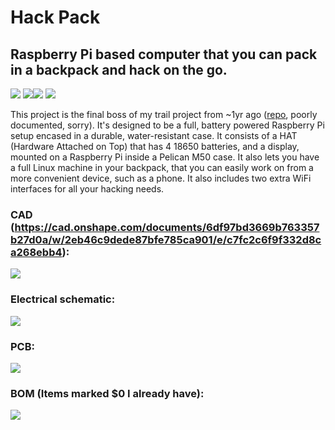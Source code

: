 # Hack Pack
## Raspberry Pi based computer that you can pack in a backpack and hack on the go.
![](images/display2.png)
![](images/20250721_154449.jpg)![](images/20250721_154516.jpg)
![](images/20250721_154458.jpg)

This project is the final boss of my trail project from ~1yr ago ([repo](https://github.com/TheTridentGuy/BlackboxHub), poorly documented, sorry). It's designed to be a full, battery powered Raspberry Pi setup encased in a durable, water-resistant case. It consists of a HAT (Hardware Attached on Top) that has 4 18650 batteries, and a display, mounted on a Raspberry Pi inside a Pelican M50 case. It also lets you have a full Linux machine in your backpack, that you can easily work on from a more convenient device, such as a phone. It also includes two extra WiFi interfaces for all your hacking needs.

### CAD (https://cad.onshape.com/documents/6df97bd3669b763357b27d0a/w/2eb46c9dede87bfe785ca901/e/c7fc2c6f9f332d8ca268ebb4):
![](images/cad2.png)
### Electrical schematic:
![](images/schematic1.png)
### PCB:
![](images/pcb1.png)
### BOM (Items marked $0 I already have):
![](images/bom1.png)